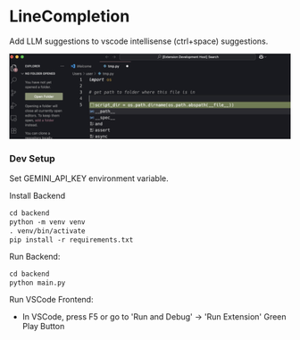 # LineCompletion

Add LLM suggestions to vscode intellisense (ctrl+space) suggestions.

![Preview](./img/preview.png)

### Dev Setup

Set GEMINI_API_KEY environment variable.

Install Backend
```
cd backend
python -m venv venv
. venv/bin/activate
pip install -r requirements.txt
```

Run Backend:
```
cd backend
python main.py
```

Run VSCode Frontend:
- In VSCode, press F5 or go to 'Run and Debug' -> 'Run Extension' Green Play Button

